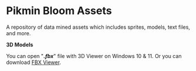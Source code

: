 # Pikmin Bloom Assets

A repository of data mined assets which includes sprites, models, text files, and more.

**3D Models**

You can open "***.fbx***" file with 3D Viewer on Windows 10 & 11. Or you can download  [FBX Viewer](https://www.autodesk.com/products/fbx/fbx-review).

